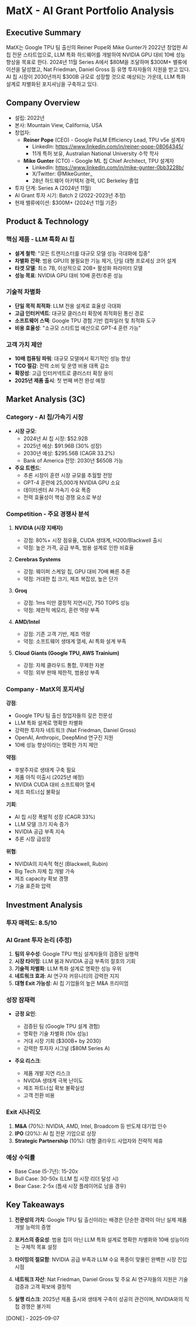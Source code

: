 # MatX - AI Grant Portfolio Analysis

## Executive Summary
MatX는 Google TPU 팀 출신의 Reiner Pope와 Mike Gunter가 2022년 창업한 AI 칩 전문 스타트업으로, LLM 특화 하드웨어를 개발하여 NVIDIA GPU 대비 10배 성능 향상을 목표로 한다. 2024년 11월 Series A에서 $80M을 조달하며 $300M+ 밸류에이션을 달성했고, Nat Friedman, Daniel Gross 등 유명 투자자들의 지원을 받고 있다. AI 칩 시장이 2030년까지 $300B 규모로 성장할 것으로 예상되는 가운데, LLM 특화 설계로 차별화된 포지셔닝을 구축하고 있다.

## Company Overview
- 설립: 2022년
- 본사: Mountain View, California, USA
- 창업자: 
  - **Reiner Pope** (CEO) - Google PaLM Efficiency Lead, TPU v5e 설계자
    - LinkedIn: https://www.linkedin.com/in/reiner-pope-08064345/
    - 11개 특허 보유, Australian National University 수학 학사
  - **Mike Gunter** (CTO) - Google ML 칩 Chief Architect, TPU 설계자
    - LinkedIn: https://www.linkedin.com/in/mike-gunter-0bb3228b/
    - X/Twitter: @MikeGunter_
    - 28년 하드웨어 아키텍처 경력, UC Berkeley 졸업
- 투자 단계: Series A (2024년 11월)
- AI Grant 투자 시기: Batch 2 (2022-2023년 추정)
- 현재 밸류에이션: $300M+ (2024년 11월 기준)

## Product & Technology

### 핵심 제품 - LLM 특화 AI 칩
- **설계 철학**: "모든 트랜지스터를 대규모 모델 성능 극대화에 집중"
- **차별화 전략**: 범용 GPU의 불필요한 기능 제거, 단일 대형 프로세싱 코어 설계
- **타겟 모델**: 최소 7B, 이상적으로 20B+ 활성화 파라미터 모델
- **성능 목표**: NVIDIA GPU 대비 10배 훈련/추론 성능

### 기술적 차별화
- **단일 목적 최적화**: LLM 전용 설계로 효율성 극대화
- **고급 인터커넥트**: 대규모 클러스터 확장에 최적화된 통신 경로
- **소프트웨어 스택**: Google TPU 경험 기반 컴파일러 및 최적화 도구
- **비용 효율성**: "소규모 스타트업 예산으로 GPT-4 훈련 가능"

### 고객 가치 제안
- **10배 컴퓨팅 파워**: 대규모 모델에서 획기적인 성능 향상
- **TCO 절감**: 전력 소비 및 운영 비용 대폭 감소
- **확장성**: 고급 인터커넥트로 클러스터 확장 용이
- **2025년 제품 출시**: 첫 번째 버전 완성 예정

## Market Analysis (3C)

### Category - AI 칩/가속기 시장
- **시장 규모**:
  - 2024년 AI 칩 시장: $52.92B
  - 2025년 예상: $91.96B (30% 성장)
  - 2030년 예상: $295.56B (CAGR 33.2%)
  - Bank of America 전망: 2030년 $650B 가능
- **주요 트렌드**:
  - 추론 시장이 훈련 시장 규모를 추월할 전망
  - GPT-4 훈련에 25,000개 NVIDIA GPU 소요
  - 데이터센터 AI 가속기 수요 폭증
  - 전력 효율성이 핵심 경쟁 요소로 부상

### Competition - 주요 경쟁사 분석
1. **NVIDIA (시장 지배자)**
   - 강점: 80%+ 시장 점유율, CUDA 생태계, H200/Blackwell 출시
   - 약점: 높은 가격, 공급 부족, 범용 설계로 인한 비효율

2. **Cerebras Systems**
   - 강점: 웨이퍼 스케일 칩, GPU 대비 70배 빠른 추론
   - 약점: 거대한 칩 크기, 제조 복잡성, 높은 단가

3. **Groq**
   - 강점: 1ms 미만 결정적 지연시간, 750 TOPS 성능
   - 약점: 제한적 메모리, 훈련 역량 부족

4. **AMD/Intel**
   - 강점: 기존 고객 기반, 제조 역량
   - 약점: 소프트웨어 생태계 열세, AI 특화 설계 부족

5. **Cloud Giants (Google TPU, AWS Trainium)**
   - 강점: 자체 클라우드 통합, 무제한 자본
   - 약점: 외부 판매 제한적, 범용성 부족

### Company - MatX의 포지셔닝
**강점**:
- Google TPU 팀 출신 창업자들의 깊은 전문성
- LLM 특화 설계로 명확한 차별화
- 강력한 투자자 네트워크 (Nat Friedman, Daniel Gross)
- OpenAI, Anthropic, DeepMind 연구진 지원
- 10배 성능 향상이라는 명확한 가치 제안

**약점**:
- 후발주자로 생태계 구축 필요
- 제품 아직 미출시 (2025년 예정)
- NVIDIA CUDA 대비 소프트웨어 열세
- 제조 파트너십 불확실

**기회**:
- AI 칩 시장 폭발적 성장 (CAGR 33%)
- LLM 모델 크기 지속 증가
- NVIDIA 공급 부족 지속
- 추론 시장 급성장

**위협**:
- NVIDIA의 지속적 혁신 (Blackwell, Rubin)
- Big Tech 자체 칩 개발 가속
- 제조 capacity 확보 경쟁
- 기술 표준화 압력

## Investment Analysis

### 투자 매력도: 8.5/10

### AI Grant 투자 논리 (추정)
1. **팀의 우수성**: Google TPU 핵심 설계자들의 검증된 실행력
2. **시장 타이밍**: LLM 붐과 NVIDIA 공급 부족의 절호의 기회
3. **기술적 차별화**: LLM 특화 설계로 명확한 성능 우위
4. **네트워크 효과**: AI 연구자 커뮤니티의 강력한 지지
5. **대형 Exit 가능성**: AI 칩 기업들의 높은 M&A 프리미엄

### 성장 잠재력
- **긍정 요인**:
  - 검증된 팀 (Google TPU 설계 경험)
  - 명확한 기술 차별화 (10x 성능)
  - 거대 시장 기회 ($300B+ by 2030)
  - 강력한 투자자 시그널 ($80M Series A)

- **주요 리스크**:
  - 제품 개발 지연 리스크
  - NVIDIA 생태계 극복 난이도
  - 제조 파트너십 확보 불확실성
  - 고객 전환 비용

### Exit 시나리오
1. **M&A** (70%): NVIDIA, AMD, Intel, Broadcom 등 반도체 대기업 인수
2. **IPO** (20%): AI 칩 전문 기업으로 상장
3. **Strategic Partnership** (10%): 대형 클라우드 사업자와 전략적 제휴

### 예상 수익률
- Base Case (5-7년): 15-20x
- Bull Case: 30-50x (LLM 칩 시장 리더 달성 시)
- Bear Case: 2-5x (틈새 시장 플레이어로 남을 경우)

## Key Takeaways

1. **전문성의 가치**: Google TPU 팀 출신이라는 배경은 단순한 경력이 아닌 실제 제품 개발 능력의 증명

2. **포커스의 중요성**: 범용 칩이 아닌 LLM 특화 설계로 명확한 차별화와 10배 성능이라는 구체적 목표 설정

3. **타이밍의 절묘함**: NVIDIA 공급 부족과 LLM 수요 폭증이 맞물린 완벽한 시장 진입 시점

4. **네트워크 자산**: Nat Friedman, Daniel Gross 및 주요 AI 연구자들의 지원은 기술 검증과 고객 확보에 결정적

5. **실행 리스크**: 2025년 제품 출시와 생태계 구축이 성공의 관건이며, NVIDIA와의 직접 경쟁은 불가피

[DONE] - 2025-09-07